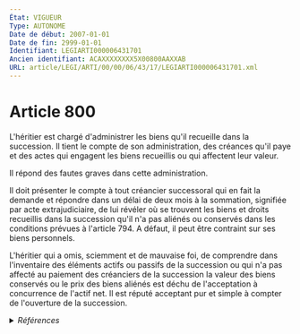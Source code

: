 ```yaml
---
État: VIGUEUR
Type: AUTONOME
Date de début: 2007-01-01
Date de fin: 2999-01-01
Identifiant: LEGIARTI000006431701
Ancien identifiant: ACAXXXXXXXX5X00800AAXXAB
URL: article/LEGI/ARTI/00/00/06/43/17/LEGIARTI000006431701.xml
---
```


<h1>Article 800</h1>

L'héritier est chargé d'administrer les biens qu'il recueille dans la
succession. Il tient le compte de son administration, des créances qu'il paye et
des actes qui engagent les biens recueillis ou qui affectent leur valeur.<br />

Il répond des fautes graves dans cette administration.<br />

Il doit présenter le compte à tout créancier successoral qui en fait la demande
et répondre dans un délai de deux mois à la sommation, signifiée par acte
extrajudiciaire, de lui révéler où se trouvent les biens et droits recueillis
dans la succession qu'il n'a pas aliénés ou conservés dans les conditions
prévues à l'article 794. A défaut, il peut être contraint sur ses biens
personnels.<br />

L'héritier qui a omis, sciemment et de mauvaise foi, de comprendre dans
l'inventaire des éléments actifs ou passifs de la succession ou qui n'a pas
affecté au paiement des créanciers de la succession la valeur des biens
conservés ou le prix des biens aliénés est déchu de l'acceptation à concurrence
de l'actif net. Il est réputé acceptant pur et simple à compter de l'ouverture
de la succession.


<details>
  <summary><em>Références</em></summary>

  <h2>Articles faisant référence à l'article</h2>
  
  <ul>
    <li>
      <a href="https://legal.tricoteuses.fr//redirection/LEGIARTI000006431640?vers=git&vers=legifrance">Code civil - article 794 AUTONOME MODIFIE, en vigueur du 1804-03-21 au 2007-01-01</a> CITATION cible
    </li>
    <li>
      <a href="https://legal.tricoteuses.fr//redirection/LEGIARTI000006431641?vers=git&vers=legifrance">Code civil - article 794 AUTONOME MODIFIE, en vigueur du 2007-01-01 au 2016-10-01</a> CITATION cible
    </li>
    <li>
      <a href="https://legal.tricoteuses.fr//redirection/LEGIARTI000006284835?vers=git&vers=legifrance">LOI n° 2006-728 du 23 juin 2006 portant réforme des successions et des libéralités - article 1 ENTIEREMENT_MODIF</a> MODIFICATION cible
    </li>
    <li>
      <a href="https://legal.tricoteuses.fr//redirection/LEGIARTI000032042634?vers=git&vers=legifrance">Code civil - article 794 AUTONOME VIGUEUR, en vigueur depuis le 2016-10-01</a> CITATION cible
    </li>
  </ul>
  
  <h2>Références faites par l'article</h2>
  
  <ul>
    <li>
      CODIFICATION source Loi 1803-04-19
    </li>
    <li>
      2006-06-23 MODIFICATION source <a href="https://legal.tricoteuses.fr//redirection/LEGIARTI000006284835?vers=git&vers=legifrance">LOI n° 2006-728 du 23 juin 2006 portant réforme des successions et des libéralités - article 1 ENTIEREMENT_MODIF</a>
    </li>
    <li>
      2999-01-01 CITATION cible <a href="https://legal.tricoteuses.fr//redirection/LEGIARTI000006431386?vers=git&vers=legifrance">Code civil - article 773 AUTONOME VIGUEUR, en vigueur depuis le 2007-01-01</a>
    </li>
    <li>
      2999-01-01 CITATION source <a href="https://legal.tricoteuses.fr//redirection/LEGIARTI000006431640?vers=git&vers=legifrance">Code civil - article 794 AUTONOME MODIFIE, en vigueur du 1804-03-21 au 2007-01-01</a>
    </li>
  </ul>
</details>
